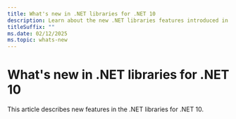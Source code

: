```yaml
---
title: What's new in .NET libraries for .NET 10
description: Learn about the new .NET libraries features introduced in .NET 10.
titleSuffix: ""
ms.date: 02/12/2025
ms.topic: whats-new
---
```


# What's new in .NET libraries for .NET 10

This article describes new features in the .NET libraries for .NET 10.
